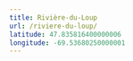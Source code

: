 ```yaml
---
title: Rivière-du-Loup
url: /riviere-du-loup/
latitude: 47.835816400000006
longitude: -69.53680250000001
---
```

